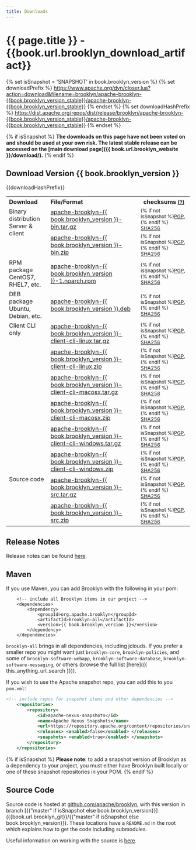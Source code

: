 ```yaml
---
title: Downloads
---
```

# {{ page.title }} - {{book.url.brooklyn_download_artifact}}

{% set isSnapshot = 'SNAPSHOT' in book.brooklyn_version %}
{% set downloadPrefix %}
https://www.apache.org/dyn/closer.lua?action=download&filename=brooklyn/apache-brooklyn-{{book.brooklyn_version_stable}}/apache-brooklyn-{{book.brooklyn_version_stable}}
{% endset %}
{% set downloadHashPrefix %}
https://dist.apache.org/repos/dist/release/brooklyn/apache-brooklyn-{{book.brooklyn_version_stable}}/apache-brooklyn-{{book.brooklyn_version_stable}}
{% endset %}

{% if isSnapshot %}
**The downloads on this page have not been voted on and should be used at your own risk.
The latest stable release can be accessed on the [main download page]({{ book.url.brooklyn_website }}/download/).**
{% endif %}


## Download Version {{ book.brooklyn_version }}

<table class="table">
  <tr>{{downloadHashPrefix}}
	<th style='text-align:left'>Download</th>
	<th style='text-align:left'>File/Format</th>
	<th>checksums <small><a href="{{book.url.brooklyn_website}}/download/verify.html" title='Instructions on verifying the integrity of your downloads.{% if isSnapshot %} May not be available for SNAPSHOT artifacts.{% endif %}'>(?)</a></small></th>
  </tr>
  <tr>
	<td style='text-align:left;vertical-align:top' rowspan='2'>Binary distribution<br />Server &amp; client</td>
	<td style='text-align:left'><a href='{{downloadPrefix}}-bin.tar.gz' title='Download TGZ archive'>apache-brooklyn-{{ book.brooklyn_version }}-bin.tar.gz</a></td>
	<td ><small>
	  {% if not isSnapshot %}<a href='{{downloadHashPrefix}}-bin.tar.gz.asc'>PGP</a>, {% endif %}
	  <a href='{{downloadHashPrefix}}-bin.tar.gz.sha256'>SHA256</a></small></td>
  </tr>
  <tr>
	<td style='text-align:left'><a href='{{downloadPrefix}}-bin.zip' title='Download ZIP archive'>apache-brooklyn-{{ book.brooklyn_version }}-bin.zip</a></td>
	<td><small>
	  {% if not isSnapshot %}<a href='{{downloadHashPrefix}}-bin.zip.asc'>PGP</a>, {% endif %}
	  <a href='{{downloadHashPrefix}}-bin.zip.sha256'>SHA256</a></small></td>
  </tr>
  <tr>
	<td style='text-align:left;vertical-align:top'>RPM package<br />CentOS7, RHEL7, etc.</td>
	<td style='text-align:left'><a href='{{downloadPrefix}}_1.noarch.rpm' title='Download RPM package'>apache-brooklyn-{{ book.brooklyn_version }}-1.noarch.rpm</a></td>
	<td><small>
	  {% if not isSnapshot %}<a href='{{downloadHashPrefix}}_1.noarch.rpm.asc'>PGP</a>, {% endif %}
	  <a href='{{downloadHashPrefix}}_1.noarch.rpm.sha256'>SHA256</a></small></td>
  </tr>
  <tr>
	<td style='text-align:left;vertical-align:top'>DEB package<br />Ubuntu, Debian, etc.</td>
	<td style='text-align:left'><a href='{{downloadPrefix}}.deb' title='Download DEB package'>apache-brooklyn-{{ book.brooklyn_version }}.deb</a></td>
	<td><small>
	  {% if not isSnapshot %}<a href='{{downloadHashPrefix}}.deb.asc'>PGP</a>, {% endif %}
	  <a href='{{downloadHashPrefix}}.deb.sha256'>SHA256</a></small></td>
  </tr>
  <tr>
	<td style='text-align:left;vertical-align:top' rowspan='6'>Client CLI only</td>
	<td style='text-align:left'><a href='{{downloadPrefix}}-client-cli-linux.tar.gz' title='Download client CLI linux TGZ archive'>apache-brooklyn-{{ book.brooklyn_version }}-client-cli-linux.tar.gz</a></td>
	<td ><small>
	  {% if not isSnapshot %}<a href='{{downloadHashPrefix}}-client-cli-linux.tar.gz.asc'>PGP</a>, {% endif %}
	  <a href='{{downloadHashPrefix}}-client-cli-linux.tar.gz.sha256'>SHA256</a></small></td>
  </tr>
  <tr>
	<td style='text-align:left'><a href='{{downloadPrefix}}-client-cli-linux.zip' title='Download client CLI linux ZIP archive'>apache-brooklyn-{{ book.brooklyn_version }}-client-cli-linux.zip</a></td>
	<td><small>
	  {% if not isSnapshot %}<a href='{{downloadHashPrefix}}-client-cli-linux.zip.asc'>PGP</a>, {% endif %}
	  <a href='{{downloadHashPrefix}}-client-cli-linux.zip.sha256'>SHA256</a></small></td>
  </tr>
  <tr>
	<td style='text-align:left'><a href='{{downloadPrefix}}-client-cli-macosx.tar.gz' title='Download client CLI macosx TGZ archive'>apache-brooklyn-{{ book.brooklyn_version }}-client-cli-macosx.tar.gz</a></td>
	<td ><small>
	  {% if not isSnapshot %}<a href='{{downloadHashPrefix}}-client-cli-macosx.tar.gz.asc'>PGP</a>, {% endif %}
	  <a href='{{downloadHashPrefix}}-client-cli-macosx.tar.gz.sha256'>SHA256</a></small></td>
  </tr>
  <tr>
	<td style='text-align:left'><a href='{{downloadPrefix}}-client-cli-macosx.zip' title='Download client CLI macosx ZIP archive'>apache-brooklyn-{{ book.brooklyn_version }}-client-cli-macosx.zip</a></td>
	<td><small>
	  {% if not isSnapshot %}<a href='{{downloadHashPrefix}}-client-cli-macosx.zip.asc'>PGP</a>, {% endif %}
	  <a href='{{downloadHashPrefix}}-client-cli-macosx.zip.sha256'>SHA256</a></small></td>
  </tr>
  <tr>
	<td style='text-align:left'><a href='{{downloadPrefix}}-client-cli-windows.tar.gz' title='Download client CLI windows TGZ archive'>apache-brooklyn-{{ book.brooklyn_version }}-client-cli-windows.tar.gz</a></td>
	<td ><small>
	  {% if not isSnapshot %}<a href='{{downloadHashPrefix}}-client-cli-windows.tar.gz.asc'>PGP</a>, {% endif %}
	  <a href='{{downloadHashPrefix}}-client-cli-windows.tar.gz.sha256'>SHA256</a></small></td>
  </tr>
  <tr>
	<td style='text-align:left'><a href='{{downloadPrefix}}-client-cli-windows.zip' title='Download client CLI windows ZIP archive'>apache-brooklyn-{{ book.brooklyn_version }}-client-cli-windows.zip</a></td>
	<td><small>
	  {% if not isSnapshot %}<a href='{{downloadHashPrefix}}-client-cli-windows.zip.asc'>PGP</a>, {% endif %}
	  <a href='{{downloadHashPrefix}}-client-cli-windows.zip.sha256'>SHA256</a></small></td>
  </tr>
  <tr>
	<td style='text-align:left;vertical-align:top' rowspan='2'>Source code</td>
	<td style='text-align:left'><a href='{{downloadPrefix}}-src.tar.gz' title='Download source TGZ archive'>apache-brooklyn-{{ book.brooklyn_version }}-src.tar.gz</a></td>
	<td ><small>
	  {% if not isSnapshot %}<a href='{{downloadHashPrefix}}-src.tar.gz.asc'>PGP</a>, {% endif %}
	  <a href='{{downloadHashPrefix}}-src.tar.gz.sha256'>SHA256</a></small></td>
  </tr>
  <tr>
	<td style='text-align:left'><a href='{{downloadPrefix}}-src.zip' title='Download source ZIP archive'>apache-brooklyn-{{ book.brooklyn_version }}-src.zip</a></td>
	<td><small>
	  {% if not isSnapshot %}<a href='{{downloadHashPrefix}}-src.zip.asc'>PGP</a>, {% endif %}
	  <a href='{{downloadHashPrefix}}-src.zip.sha256'>SHA256</a></small></td>
  </tr>
</table>


## Release Notes

Release notes can be found [here]({{book.path.docs}}/misc/release-notes.md).

<a name="maven"></a>

## Maven

If you use Maven, you can add Brooklyn with the following in your pom:

<pre><code class="lang-xml">    &lt;!-- include all Brooklyn items in our project --&gt;
    &lt;dependencies&gt;
        &lt;dependency&gt;
            &lt;groupId&gt;org.apache.brooklyn&lt;/groupId&gt;
            &lt;artifactId&gt;brooklyn-all&lt;/artifactId&gt;
            &lt;version&gt;{{ book.brooklyn_version }}&lt;/version&gt;
        &lt;/dependency&gt;
    &lt;/dependencies&gt;</code></pre>

`brooklyn-all` brings in all dependencies, including jclouds.
If you prefer a smaller repo you might want just ``brooklyn-core``,  ``brooklyn-policies``, 
and some of ``brooklyn-software-webapp``,  ``brooklyn-software-database``, ``brooklyn-software-messaging``, or others
(browse the full list [here]({{ this_anything_url_search }})).

If you wish to use the Apache snapshot repo, you can add this to you `pom.xml`:

```xml
<!-- include repos for snapshot items and other dependencies -->
    <repositories>
        <repository>
            <id>apache-nexus-snapshots</id>
            <name>Apache Nexus Snapshots</name>
            <url>https://repository.apache.org/content/repositories/snapshots</url>
            <releases> <enabled>false</enabled> </releases>
            <snapshots> <enabled>true</enabled> </snapshots>
        </repository>
    </repositories>
```

{% if isSnapshot %}
**Please note**: to add a snapshot version of Brooklyn as a dependency to your project, 
you must either have Brooklyn built locally or one of these snapshot repositories in your POM.
{% endif %}


<a name="source"></a>

## Source Code

Source code is hosted at [github.com/apache/brooklyn](http://github.com/apache/brooklyn),
with this version in branch [{{"master" if isSnapshot else book.brooklyn_version}}]({{book.url.brooklyn_git}}/{{"master" if isSnapshot else book.brooklyn_version}}).
These locations have a `README.md` in the root which explains how to get the code including
submodules.

Useful information on working with the source is [here]({{book.path.docs}}/dev/code/structure.md).
